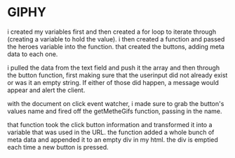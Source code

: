 # GIPHY

i created my variables first and then created a for loop to iterate through (creating a variable to hold the value). i then created a function and passed the heroes variable into the function. that created the buttons, adding meta data to each one. 

i pulled the data from the text field and push it the array and then through the button function, first making sure that the userinput did not already exist or was it an empty string. If either of those did happen, a message would appear and alert the client. 

with the document on click event watcher, i made sure to grab the button's values name and fired off the getMetheGifs function, passing in the name. 

that function took the click button information and transformed it into a variable that was used in the URL. the function added a whole bunch of meta data and appended it to an empty div in my html. the div is emptied each time a new button is pressed. 